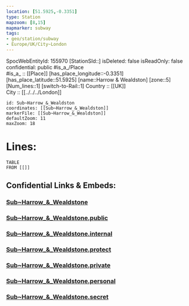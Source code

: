 ```yaml
---
location: [51.5925,-0.3351] 
type: Station 
mapzoom: [8,15] 
mapmarker: subway 
tags:
- geo/station/subway
- Europe/UK/City~London
---
```

SpocWebEntityId: 155970
[StationSId::] 
isDeleted: false
isReadOnly: false
confidential: public
#is_a_/Place  
#is_a_ :: [[Place]] 
[has_place_longitude::-0.3351] 
[has_place_latitude::51.5925] 
[name::Harrow &amp; Wealdston] 
[zone::5] 
[Num_lines::1] 
[switch-to-Rail::1] 
Country :: [[UK]]  
City :: [[../../../London]]  


```leaflet
id: Sub~Harrow_&_Wealdston
coordinates: [[Sub~Harrow_&_Wealdston]] 
markerFile: [[Sub~Harrow_&_Wealdston]] 
defaultZoom: 11 
maxZoom: 18
```


# Lines: 
```dataview
TABLE 
FROM [[]] 
```


## Confidential Links & Embeds: 

### [Sub~Harrow_&_Wealdstone](/_Standards/Earth/Continent/Europe/Europe~North/UK/England/Regions~England/London,Greater/cities~GreaterLondon/Underground/Station/Sub~Harrow_&_Wealdstone.md) 

### [Sub~Harrow_&_Wealdstone.public](/_public/Earth/Continent/Europe/Europe~North/UK/England/Regions~England/London,Greater/cities~GreaterLondon/Underground/Station/Sub~Harrow_&_Wealdstone.public.md) 

### [Sub~Harrow_&_Wealdstone.internal](/_internal/Earth/Continent/Europe/Europe~North/UK/England/Regions~England/London,Greater/cities~GreaterLondon/Underground/Station/Sub~Harrow_&_Wealdstone.internal.md) 

### [Sub~Harrow_&_Wealdstone.protect](/_protect/Earth/Continent/Europe/Europe~North/UK/England/Regions~England/London,Greater/cities~GreaterLondon/Underground/Station/Sub~Harrow_&_Wealdstone.protect.md) 

### [Sub~Harrow_&_Wealdstone.private](/_private/Earth/Continent/Europe/Europe~North/UK/England/Regions~England/London,Greater/cities~GreaterLondon/Underground/Station/Sub~Harrow_&_Wealdstone.private.md) 

### [Sub~Harrow_&_Wealdstone.personal](/_personal/Earth/Continent/Europe/Europe~North/UK/England/Regions~England/London,Greater/cities~GreaterLondon/Underground/Station/Sub~Harrow_&_Wealdstone.personal.md) 

### [Sub~Harrow_&_Wealdstone.secret](/_secret/Earth/Continent/Europe/Europe~North/UK/England/Regions~England/London,Greater/cities~GreaterLondon/Underground/Station/Sub~Harrow_&_Wealdstone.secret.md)

